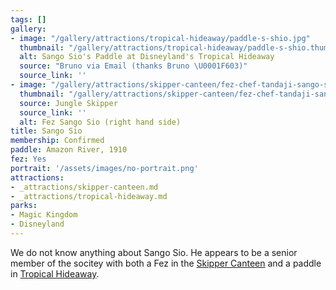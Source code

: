 ```yaml
---
tags: []
gallery:
- image: "/gallery/attractions/tropical-hideaway/paddle-s-shio.jpg"
  thumbnail: "/gallery/attractions/tropical-hideaway/paddle-s-shio.thumb.jpg"
  alt: Sango Sio's Paddle at Disneyland's Tropical Hideaway
  source: "Bruno via Email (thanks Bruno \U0001F603)"
  source_link: ''
- image: "/gallery/attractions/skipper-canteen/fez-chef-tandaji-sango-sio.jpg"
  thumbnail: "/gallery/attractions/skipper-canteen/fez-chef-tandaji-sango-sio.thumb.jpg"
  source: Jungle Skipper
  source_link: ''
  alt: Fez Sango Sio (right hand side)
title: Sango Sio
membership: Confirmed
paddle: Amazon River, 1910
fez: Yes
portrait: '/assets/images/no-portrait.png'
attractions:
- _attractions/skipper-canteen.md
- _attractions/tropical-hideaway.md
parks:
- Magic Kingdom
- Disneyland
---
```


We do not know anything about Sango Sio. He appears to be a senior member of the socitey with both a Fez in the [Skipper Canteen](/sea/attractions/skipper-canteen) and a paddle in [Tropical Hideaway](/sea/attractions/tropical-hideaway).
